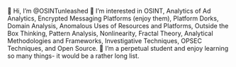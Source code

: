 👋 Hi, I’m @OSINTunleashed
👀 I’m interested in OSINT, Analytics of Ad Analytics, Encrypted Messaging Platforms (enjoy them), Platform Dorks, Domain Analysis, Anomalous Uses of Resources and Platforms, Outside the Box Thinking, Pattern Analysis, Nonlinearity, Fractal Theory, Analytical Methodologies and Frameworks, Investigative Techniques, OPSEC Techniques, and Open Source.
🌱 I’m a perpetual student and enjoy learning so many things- it would be a rather long list.


<!---
OSINTunleashed/OSINTunleashed is a ✨ special ✨ repository because its `README.md` (this file) appears on your GitHub profile.
You can click the Preview link to take a look at your changes.
--->
